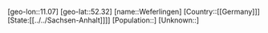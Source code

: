 ﻿---
location: [52.32,11.07]
type: City
tags:
- geo/City


SpocWebEntityId: 35479
isDeleted: false
confidential: public

---
[geo-lon::11.07]
[geo-lat::52.32]
[name::Weferlingen]
[Country::[[Germany]]]
[State:[[../../Sachsen-Anhalt]]]]
[Population::]
[Unknown::]


